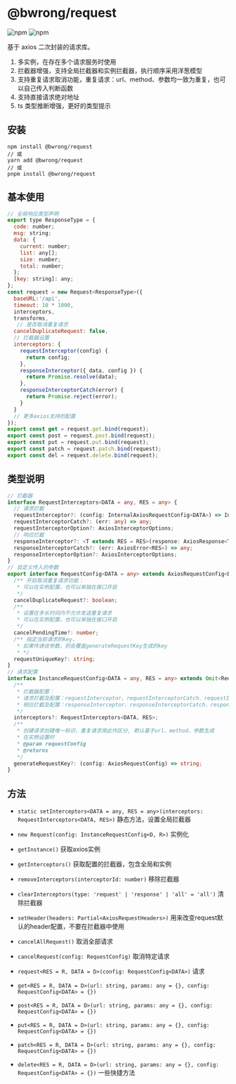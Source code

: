 # @bwrong/request

![npm](https://img.shields.io/npm/dt/@bwrong/request) ![npm](https://img.shields.io/npm/v/@bwrong/request)

基于 axios 二次封装的请求库。

1. 多实例，在存在多个请求服务时使用
2. 拦截器增强，支持全局拦截器和实例拦截器，执行顺序采用洋葱模型
3. 支持重复请求取消功能，重复请求：url、method、参数均一致为重复，也可以自己传入判断函数
4. 支持直接请求绝对地址
5. ts 类型推断增强，更好的类型提示

## 安装

```shell
npm install @bwrong/request
// 或
yarn add @bwrong/request
// 或
pnpm install @bwrong/request
```

## 基本使用

```javascript
// 全局响应类型声明
export type ResponseType = {
  code: number;
  msg: string;
  data: {
    current: number;
    list: any[];
    size: number;
    total: number;
  };
  [key: string]: any;
};
const request = new Request<ResponseType>({
  baseURL:'/api',
  timeout: 10 * 1000,
  interceptors,
  transforms,
   // 是否取消重复请求
  cancelDuplicateRequest: false,
  // 拦截器设置
  interceptors: {
    requestInterceptor(config) {
      return config;
    },
    responseInterceptor({ data, config }) {
      return Promise.resolve(data);
    },
    responseInterceptorCatch(error) {
      return Promise.reject(error);
    }
  }
  // 更多axios支持的配置
});
export const get = request.get.bind(request);
export const post = request.post.bind(request);
export const put = request.put.bind(request);
export const patch = request.patch.bind(request);
export const del = request.delete.bind(request);
```

## 类型说明

```ts
// 拦截器
interface RequestInterceptors<DATA = any, RES = any> {
  // 请求拦截
  requestInterceptor?: (config: InternalAxiosRequestConfig<DATA>) => InternalAxiosRequestConfig<DATA>;
  requestInterceptorCatch?: (err: any) => any;
  requestInterceptorOption?: AxiosInterceptorOptions;
  // 响应拦截
  responseInterceptor?: <T extends RES = RES>(response: AxiosResponse<T, DATA>) => any;
  responseInterceptorCatch?: (err: AxiosError<RES>) => any;
  responseInterceptorOption?: AxiosInterceptorOptions;
}
// 自定义传入的参数
export interface RequestConfig<DATA = any> extends AxiosRequestConfig<DATA> {
  /** 开启取消重复请求功能：
   * 可以在实例配置，也可以单独在接口开启
   */
  cancelDuplicateRequest?: boolean;
  /**
   * 设置在多长时间内不允许发送重复请求
   * 可以在实例配置，也可以单独在接口开启
   */
  cancelPendingTime?: number;
  /** 指定当前请求的key，
   * 如果传递该参数，则会覆盖generateRequestKey生成的key
   * */
  requestUniqueKey?: string;
}
// 请求配置
interface InstanceRequestConfig<DATA = any, RES = any> extends Omit<RequestConfig<DATA>, 'requestUniqueKey'> {
  /**
   * 拦截器配置：
   * 请求拦截及配置：requestInterceptor、requestInterceptorCatch、requestInterceptorOption
   * 相应拦截及配置：responseInterceptor、responseInterceptorCatch、responseInterceptorOption
   */
  interceptors?: RequestInterceptors<DATA, RES>;
  /**
   * 创建请求创建唯一标识，重复请求用此作区分, 默认基于url、method、参数生成
   * 在实例设置时
   * @param requestConfig
   * @returns
   */
  generateRequestKey?: (config: AxiosRequestConfig) => string;
}
```
## 方法
- `static setInterceptors<DATA = any, RES = any>(interceptors: RequestInterceptors<DATA, RES>)`
静态方法，设置全局拦截器

- `new Request(config: InstanceRequestConfig<D, R>)`
实例化

- `getInstance()`
获取axios实例

- `getInterceptors()`
获取配置的拦截器，包含全局和实例

- `removeInterceptors(interceptorId: number)`
移除拦截器

- `clearInterceptors(type: 'request' | 'response' | 'all' = 'all')`
清除拦截器

- `setHeader(headers: Partial<AxiosRequestHeaders>)`
用来改变request默认的header配置，不要在拦截器中使用

- `cancelAllRequest()`
取消全部请求

- `cancelRequest(config: RequestConfig)`
取消特定请求

- `request<RES = R, DATA = D>(config: RequestConfig<DATA>)`
请求

- `get<RES = R, DATA = D>(url: string, params: any = {}, config: RequestConfig<DATA> = {})`
- `post<RES = R, DATA = D>(url: string, params: any = {}, config: RequestConfig<DATA> = {})`
- `put<RES = R, DATA = D>(url: string, params: any = {}, config: RequestConfig<DATA> = {})`
- `patch<RES = R, DATA = D>(url: string, params: any = {}, config: RequestConfig<DATA> = {})`
- `delete<RES = R, DATA = D>(url: string, params: any = {}, config: RequestConfig<DATA> = {})`
一些快捷方法
